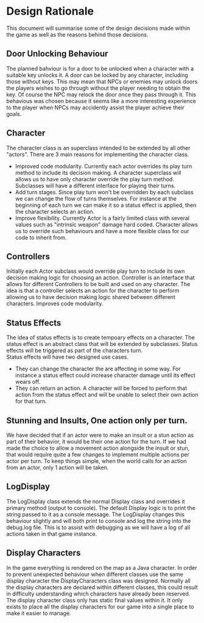 # Design Rationale
This document will summarise some of the design decisions made within the game as well as the reasons behind those decisions.

## Door Unlocking Behaviour
The planned bahviour is for a door to be unlocked when a character with a suitable key unlocks it. A door can be locked by any character, including those without keys. 
This may mean that NPCs or enemies may unlock doors the players wishes to go through without the player needing to obtain the key. Of course the NPC may relock the door once they pass through it.
This behavious was chosen because it seems like a more interesting experience to the player when NPCs may accidently assist the player achieve their goals.

## Character
The character class is an superclass intended to be extended by all other "actors". There are 3 main reasons for implementing the character class.
* Improved code modularity. Currently each actor overrides its play turn method to include its decision making. A character superclass will allows us to have only character override the play turn method. Subclasses will have a different interface for playing their turns.
* Add turn stages. Since play turn won't be overridden by each subclass we can change the flow of turns themselves. For instance at the beginning of each turn we can make it so a status effect is applied, then the character selects an action.
* Improve flexibility. Currently Actor is a fairly limited class with several values such as "intrinsic weapon" damage hard coded. Character allows us to override such behaviours and have a more flexible class for our code to inherit from.

## Controllers
Initially each Actor subclass would override play turn to include its own decision making logic for choosing an action. Controller is an interface that allows for different Controllers to be built and used on any character. The idea is that a controller selects an action for the character to perform allowing us to have decision making logic shared between different characters. Improves code modularity.


## Status Effects
The idea of status effects is to create tempoary effects on a character. The status effect is an abstract class that will be extended by subclasses. Status effects will be triggered as part of the characters turn.   
Status effects will have two designed use cases. 
*  They can change the character the are affecting in some way. For instance a status effect could increase character damage until its effect wears off.
*  They can return an action. A character will be forced to perform that action from the status effect and will be unable to select their own action for that turn.

## Stunning and Insults, One action only per turn.
We have decided that if an actor were to make an insult or a stun action as part of their behavior, it would be their one action for the turn. If we had made the choice to allow a movement action alongside the insult or stun, that would require quite a few changes to implement multiple actions per actor per turn. To keep things simple, when the world calls for an action from an actor, only 1 action will be taken.

## LogDisplay
The LogDisplay class extends the normal Display class and overrides it primary method (output to console). The default Display logic is to print the string passed to it as a console message. The LogDisplay changes this behaviour slightly and will both print to console and log the string into the debug.log file. This is to assist with debugging as we will have a log of all actions taken in that game instance.

## Display Characters
In the game everything is rendered on the map as a Java character. In order to prevent unexpected behaviour when different classes use the same display character the DisplayCharacters class was designed. Normally all the display characters are declared within different classes, this could result in difficulty understanding which characters have already been reserved. The display character class only has static final values within it. It only exists to place all the display characters for our game into a single place to make it easier to manage.